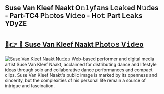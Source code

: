## Suse Van Kleef Naakt O𝚗𝚕yf𝚊ns L𝚎a𝚔ed N𝚞𝚍es - Part-TC4 P𝚑𝚘tos Vi𝚍𝚎o - H𝚘𝚝 Part L𝚎a𝚔s YDyZE

# <h2><a href="http://kf2okpo.oniu.top/?m=Suse+Van+Kleef+Naakt">🔗👉 🔴 Suse Van Kleef Naakt P𝚑ot𝚘𝚜 V𝚒d𝚎o</a></h2>

[![Suse Van Kleef Naakt Nu𝚍e𝚜](https://i.imgur.com/0qMVB7G.gif)](http://kf2okpo.oniu.top/?m=Suse+Van+Kleef+Naakt)
Web-based performer and digital media artist Suse Van Kleef Naakt, acclaimed for distributing dance and lifestyle ideas through solo and collaborative dance performances and compact clips. Suse Van Kleef Naakt's public image is marked by its openness and sincerity, but the complexities of his personal life remain a source of intrigue and fascination.  
